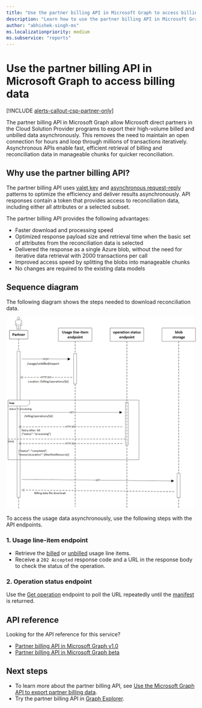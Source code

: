 ```yaml
---
title: "Use the partner billing API in Microsoft Graph to access billing data"
description: "Learn how to use the partner billing API in Microsoft Graph to facilitate the export of billing data."
author: "abhishek-singh-ms"
ms.localizationpriority: medium
ms.subservice: "reports"
---
```


# Use the partner billing API in Microsoft Graph to access billing data

[!INCLUDE [alerts-callout-csp-partner-only](../includes/alerts-callout-csp-partner-only.md)]

The partner billing API in Microsoft Graph allow Microsoft direct partners in the Cloud Solution Provider programs to export their high-volume billed and unbilled data asynchronously. This removes the need to maintain an open connection for hours and loop through millions of transactions iteratively. Asynchronous APIs enable fast, efficient retrieval of billing and reconciliation data in manageable chunks for quicker reconciliation.

## Why use the partner billing API?

The partner billing API uses [valet key](/azure/architecture/patterns/valet-key) and [asynchronous request-reply](/azure/architecture/patterns/async-request-reply) patterns to optimize the efficiency and deliver results asynchronously. API responses contain a token that provides access to reconciliation data, including either all attributes or a selected subset.

The partner billing API provides the following advantages:

- Faster download and processing speed
- Optimized response payload size and retrieval time when the basic set of attributes from the reconciliation data is selected
- Delivered the response as a single Azure blob, without the need for iterative data retrieval with 2000 transactions per call
- Improved access speed by splitting the blobs into manageable chunks
- No changes are required to the existing data models

## Sequence diagram

The following diagram shows the steps needed to download reconciliation data.

![Export data sequence diagram](images/lro_sequencediagram.png)

To access the usage data asynchronously, use the following steps with the API endpoints.

### 1. Usage line-item endpoint

- Retrieve the [billed](/graph/api/partners-billing-billedusage-export) or [unbilled](/graph/api/partners-billing-unbilledusage-export) usage line items.
- Receive a `202 Accepted` response code and a URL in the response body to check the status of the operation.

### 2. Operation status endpoint

Use the [Get operation](/graph/api/partners-billing-operation-get) endpoint to poll the URL repeatedly until the [manifest](/graph/api/resources/partners-billing-manifest) is returned.

## API reference

Looking for the API reference for this service?

- [Partner billing API in Microsoft Graph v1.0](/graph/api/resources/partners-billing-api-overview?view=graph-rest-1.0&preserve-view=true)
- [Partner billing API in Microsoft Graph beta](/graph/api/resources/partners-billing-api-overview?view=graph-rest-beta&preserve-view=true)

## Next steps

- To learn more about the partner billing API, see [Use the Microsoft Graph API to export partner billing data](/graph/api/resources/partners-billing-api-overview).
- Try the partner billing API in [Graph Explorer](https://developer.microsoft.com/graph/graph-explorer).
